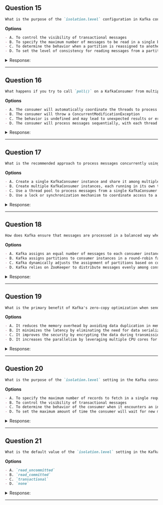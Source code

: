 ## Question 15

```markdown
What is the purpose of the `isolation.level` configuration in Kafka consumers?
```

**Options**

```markdown
- A. To control the visibility of transactional messages
- B. To specify the maximum number of messages to be read in a single batch
- C. To determine the behavior when a partition is reassigned to another consumer in the group
- D. To set the level of consistency for reading messages from a partition
```

<details><summary>Response:</summary>

**Answer:** A

**Explanation:**

```markdown
The `isolation.level` setting controls whether a consumer reads all messages (`read_uncommitted`) or only committed ones (`read_committed`). It's especially relevant when consuming messages produced in transactions.

- A. Correct — controls transactional message visibility.
- B. Incorrect — not related to batch size.
- C. Incorrect — not related to partition reassignment.
- D. Incorrect — consistency is managed differently.
```

</details>

---

## Question 16

```markdown
What happens if you try to call `poll()` on a KafkaConsumer from multiple threads simultaneously?
```

**Options**

```markdown
- A. The consumer will automatically coordinate the threads to process messages in parallel
- B. The consumer will throw a ConcurrentModificationException
- C. The behavior is undefined and may lead to unexpected results or errors
- D. The consumer will process messages sequentially, with each thread taking turns
```

<details><summary>Response:</summary>

**Answer:** C

**Explanation:**

```markdown
KafkaConsumer is not thread-safe. Calling `poll()` concurrently from multiple threads leads to undefined behavior and possible errors. Always use one consumer per thread.

- A. Incorrect — no automatic coordination.
- B. Incorrect — no specific ConcurrentModificationException thrown.
- C. Correct — behavior is undefined.
- D. Incorrect — no built-in sequential thread handling.
```

</details>

---

## Question 17

```markdown
What is the recommended approach to process messages concurrently using the KafkaConsumer?
```

**Options**

```markdown
- A. Create a single KafkaConsumer instance and share it among multiple threads
- B. Create multiple KafkaConsumer instances, each running in its own thread
- C. Use a thread pool to process messages from a single KafkaConsumer instance
- D. Use a lock or synchronization mechanism to coordinate access to a shared KafkaConsumer instance
```

<details><summary>Response:</summary>

**Answer:** B

**Explanation:**

```markdown
KafkaConsumer is not thread-safe. The recommended approach is to create multiple consumer instances, each in its own thread, allowing safe concurrent consumption.

- A. Incorrect — sharing one consumer across threads is unsafe.
- B. Correct — multiple consumers for concurrency.
- C. Incorrect — a single consumer with thread pool is unsafe.
- D. Incorrect — locking adds complexity and is discouraged.
```

</details>

---

## Question 18

```markdown
How does Kafka ensure that messages are processed in a balanced way when using multiple consumer instances in a consumer group?
```

**Options**

```markdown
- A. Kafka assigns an equal number of messages to each consumer instance
- B. Kafka assigns partitions to consumer instances in a round-robin fashion
- C. Kafka dynamically adjusts the assignment of partitions based on consumer load
- D. Kafka relies on ZooKeeper to distribute messages evenly among consumer instances
```

<details><summary>Response:</summary>

**Answer:** B

**Explanation:**

```markdown
Kafka assigns partitions to consumers using round-robin (or range) assignment strategies to balance load across consumer instances.

- A. Incorrect — Kafka assigns partitions, not messages directly.
- B. Correct — partitions assigned round-robin or by range.
- C. Incorrect — assignment not dynamically load-based.
- D. Incorrect — ZooKeeper not responsible for message distribution.
```

</details>

---

## Question 19

```markdown
What is the primary benefit of Kafka's zero-copy optimization when sending data from producers to consumers?
```

**Options**

```markdown
- A. It reduces the memory overhead by avoiding data duplication in memory
- B. It minimizes the latency by eliminating the need for data serialization and deserialization
- C. It improves the security by encrypting the data during transmission
- D. It increases the parallelism by leveraging multiple CPU cores for data transfer
```

<details><summary>Response:</summary>

**Answer:** A

**Explanation:**

```markdown
Zero-copy optimization avoids copying data between kernel and user space, reducing memory overhead and improving throughput.

- A. Correct — reduces memory copying.
- B. Incorrect — serialization still needed.
- C. Incorrect — zero-copy is unrelated to encryption.
- D. Incorrect — no direct effect on CPU core parallelism.
```

</details>

---

## Question 20

```markdown
What is the purpose of the `isolation.level` setting in the Kafka consumer configuration?
```

**Options**

```markdown
- A. To specify the maximum number of records to fetch in a single request
- B. To control the visibility of transactional messages
- C. To determine the behavior of the consumer when it encounters an invalid offset
- D. To set the maximum amount of time the consumer will wait for new messages
```

<details><summary>Response:</summary>

**Answer:** B

**Explanation:**

```markdown
`isolation.level` determines whether the consumer reads all messages or only committed transactional messages.

- A. Incorrect — not related to fetch size.
- B. Correct — controls transactional message visibility.
- C. Incorrect — invalid offset handled differently.
- D. Incorrect — timeouts configured separately.
```

</details>

---

## Question 21

```markdown
What is the default value of the `isolation.level` setting in the Kafka consumer configuration?
```

**Options**

```markdown
- A. `read_uncommitted`
- B. `read_committed`
- C. `transactional`
- D. `none`
```

<details><summary>Response:</summary>

**Answer:** A

**Explanation:**

```markdown
By default, `isolation.level` is `read_uncommitted`, meaning the consumer reads all messages including aborted transactions unless configured otherwise.

- A. Correct — default is `read_uncommitted`.
- B. Incorrect — `read_committed` must be set explicitly.
- C. Incorrect — not a valid setting.
- D. Incorrect — not a valid setting.
```

</details>

---
